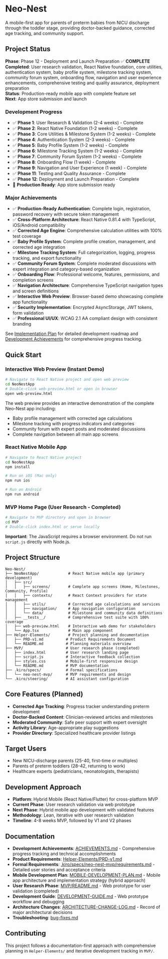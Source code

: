 # Neo-Nest

A mobile-first app for parents of preterm babies from NICU discharge through the toddler stage, providing doctor-backed guidance, corrected age tracking, and community support.

## Project Status

**Phase**: Phase 12 - Deployment and Launch Preparation ✅ **COMPLETE**  
**Completed**: User research validation, React Native foundation, core utilities, authentication system, baby profile system, milestone tracking system, community forum system, onboarding flow, navigation and user experience enhancements, comprehensive testing and quality assurance, deployment preparation  
**Status**: Production-ready mobile app with complete feature set  
**Next**: App store submission and launch

### Development Progress
- ✅ **Phase 1**: User Research & Validation (2-4 weeks) - Complete
- ✅ **Phase 2**: React Native Foundation (1-2 weeks) - Complete  
- ✅ **Phase 3**: Core Utilities & Milestone System (1-2 weeks) - Complete
- ✅ **Phase 4**: Authentication System (2-3 weeks) - Complete
- ✅ **Phase 5**: Baby Profile System (1-2 weeks) - Complete
- ✅ **Phase 6**: Milestone Tracking System (1-2 weeks) - Complete
- ✅ **Phase 7**: Community Forum System (1-2 weeks) - Complete
- ✅ **Phase 8**: Onboarding Flow (1 week) - Complete
- ✅ **Phase 9**: Navigation and User Experience (1 week) - Complete
- ✅ **Phase 11**: Testing and Quality Assurance - Complete
- ✅ **Phase 12**: Deployment and Launch Preparation - Complete
- 🚀 **Production Ready**: App store submission ready

### Major Achievements
- ✅ **Production-Ready Authentication**: Complete login, registration, password recovery with secure token management
- ✅ **Cross-Platform Architecture**: React Native 0.81.4 with TypeScript, iOS/Android compatibility
- ✅ **Corrected Age Engine**: Comprehensive calculation utilities with 100% test coverage
- ✅ **Baby Profile System**: Complete profile creation, management, and corrected age integration
- ✅ **Milestone Tracking System**: Full categorization, logging, progress tracking, and export functionality
- ✅ **Community Forum System**: Complete moderated discussions with expert integration and category-based organization
- ✅ **Onboarding Flow**: Professional welcome, features, permissions, and completion screens
- ✅ **Navigation Architecture**: Comprehensive TypeScript navigation types and screen definitions
- ✅ **Interactive Web Preview**: Browser-based demo showcasing complete app functionality
- ✅ **Security Implementation**: Encrypted AsyncStorage, JWT tokens, form validation
- ✅ **Professional UI/UX**: WCAG 2.1 AA compliant design with consistent branding

See [Implementation Plan](.kiro/specs/neo-nest-mvp/tasks.md) for detailed development roadmap and [Development Achievements](ACHIEVEMENTS.md) for comprehensive progress tracking.

## Quick Start

### Interactive Web Preview (Instant Demo)
```bash
# Navigate to React Native project and open web preview
cd NeoNestApp
# Double-click web-preview.html or open in browser
open web-preview.html
```

The web preview provides an interactive demonstration of the complete Neo-Nest app including:
- Baby profile management with corrected age calculations
- Milestone tracking with progress indicators and categories
- Community forum with expert posts and moderated discussions
- Complete navigation between all main app screens

### React Native Mobile App
```bash
# Navigate to React Native project
cd NeoNestApp
npm install

# Run on iOS (Mac only)
npm run ios

# Run on Android
npm run android
```

### MVP Home Page (User Research - Completed)
```bash
# Navigate to MVP directory and open in browser
cd MVP
# Double-click index.html or serve locally
```

**Important**: The JavaScript requires a browser environment. Do not run `script.js` directly with Node.js.

## Project Structure

```
Neo-Nest/
├── NeoNestApp/             # React Native mobile app (primary development)
│   ├── src/
│   │   ├── screens/        # Complete app screens (Home, Milestones, Community, Profile)
│   │   ├── contexts/       # React Context providers for state management
│   │   ├── utils/          # Corrected age calculations and services
│   │   ├── navigation/     # App navigation configuration
│   │   └── data/           # Milestone and community data definitions
│   ├── __tests__/          # Comprehensive test suite with 100% coverage
│   ├── web-preview.html    # Interactive web demo for stakeholders
│   └── App.tsx             # Main app component
├── Helper-Elements/        # Project planning and documentation
│   ├── PRD-v1.md          # Product Requirements Document
│   └── README.md          # Planning materials overview
├── MVP/                   # User research phase (completed)
│   ├── index.html         # User research landing page
│   ├── script.js          # Interactive feedback collection
│   ├── styles.css         # Mobile-first responsive design
│   └── README.md          # MVP documentation
├── .kiro/specs/           # Formal specifications
│   └── neo-nest-mvp/      # MVP requirements and design
└── .kiro/steering/        # AI assistant configuration
```

## Core Features (Planned)

- **Corrected Age Tracking**: Progress tracker understanding preterm development
- **Doctor-Backed Content**: Clinician-reviewed articles and milestones  
- **Moderated Community**: Safe peer support with expert oversight
- **Activity Library**: Age-appropriate play suggestions
- **Provider Directory**: Specialized healthcare provider listings

## Target Users

- New NICU-discharge parents (25-40, first-time or multiples)
- Parents of preterm toddlers (28-42, returning to work)
- Healthcare experts (pediatricians, neonatologists, therapists)

## Development Approach

- **Platform**: Hybrid Mobile (React Native/Flutter) for cross-platform MVP
- **Current Phase**: User research validation via web prototype
- **Next Phase**: Hybrid mobile app development with validated features
- **Methodology**: Lean, iterative with user research validation
- **Timeline**: 4-8 weeks MVP, followed by V1 and V2 phases

## Documentation

- **Development Achievements**: [ACHIEVEMENTS.md](ACHIEVEMENTS.md) - Comprehensive progress tracking and technical accomplishments
- **Product Requirements**: [Helper-Elements/PRD-v1.md](Helper-Elements/PRD-v1.md)
- **Formal Requirements**: [.kiro/specs/neo-nest-mvp/requirements.md](.kiro/specs/neo-nest-mvp/requirements.md) - Detailed user stories and acceptance criteria
- **Mobile Development Plan**: [MOBILE-DEVELOPMENT-PLAN.md](MOBILE-DEVELOPMENT-PLAN.md) - Mobile app architecture and implementation strategy (hybrid approach)
- **User Research Phase**: [MVP/README.md](MVP/README.md) - Web prototype for user validation (completed)
- **Development Guide**: [DEVELOPMENT-GUIDE.md](DEVELOPMENT-GUIDE.md) - Web prototype workflow and debugging
- **Architecture Changes**: [ARCHITECTURE-CHANGE-LOG.md](ARCHITECTURE-CHANGE-LOG.md) - Record of major architectural decisions
- **Troubleshooting**: [bug-fixes.md](bug-fixes.md)

## Contributing

This project follows a documentation-first approach with comprehensive planning in `Helper-Elements/` and iterative development tracking in `MVP/`.

